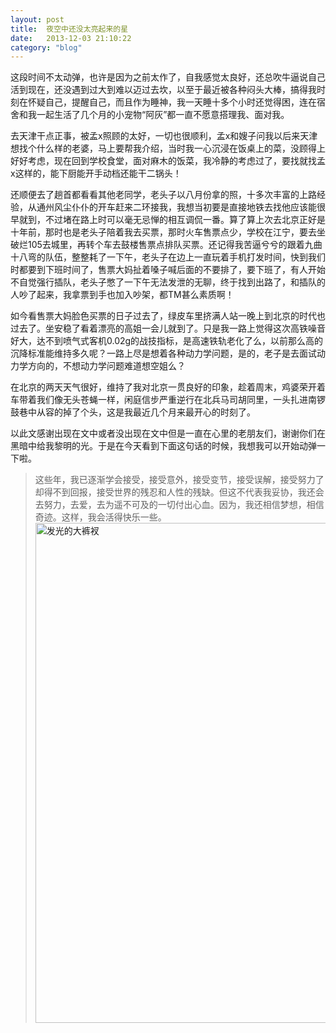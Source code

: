 ```yaml
---
layout: post
title:  夜空中还没太亮起来的星
date:   2013-12-03 21:10:22
category: "blog"
---
```


这段时间不太动弹，也许是因为之前太作了，自我感觉太良好，还总吹牛逼说自己活到现在，还没遇到过大到难以迈过去坎，以至于最近被各种闷头大棒，搞得我时刻在怀疑自己，提醒自己，而且作为睡神，我一天睡十多个小时还觉得困，连在宿舍和我一起生活了几个月的小宠物“阿灰”都一直不愿意搭理我、面对我。

去天津干点正事，被孟x照顾的太好，一切也很顺利，孟x和嫂子问我以后来天津想找个什么样的老婆，马上要帮我介绍，当时我一心沉浸在饭桌上的菜，没顾得上好好考虑，现在回到学校食堂，面对麻木的饭菜，我冷静的考虑过了，要找就找孟x这样的，能下厨能开手动档还能干二锅头！

还顺便去了趟首都看看其他老同学，老头子以八月份拿的照，十多次丰富的上路经验，从通州风尘仆仆的开车赶来二环接我，我想当初要是直接地铁去找他应该能很早就到，不过堵在路上时可以毫无忌惮的相互调侃一番。算了算上次去北京正好是十年前，那时也是老头子陪着我去买票，那时火车售票点少，学校在江宁，要去坐破烂105去城里，再转个车去鼓楼售票点排队买票。还记得我苦逼兮兮的跟着九曲十八弯的队伍，整整耗了一下午，老头子在边上一直玩着手机打发时间，快到我们时都要到下班时间了，售票大妈扯着嗓子喊后面的不要排了，要下班了，有人开始不自觉强行插队，老头子憋了一下午无法发泄的无聊，终于找到出路了，和插队的人吵了起来，我拿票到手也加入吵架，都TM甚么素质啊！

如今看售票大妈脸色买票的日子过去了，绿皮车里挤满人站一晚上到北京的时代也过去了。坐安稳了看着漂亮的高姐一会儿就到了。只是我一路上觉得这次高铁噪音好大，达不到喷气式客机0.02g的战技指标，是高速铁轨老化了么，以前那么高的沉降标准能维持多久呢？一路上尽是想着各种动力学问题，是的，老子是去面试动力学方向的，不想动力学问题难道想空姐么？

在北京的两天天气很好，维持了我对北京一贯良好的印象，趁着周末，鸡婆荣开着车带着我们像无头苍蝇一样，闲庭信步严重逆行在北兵马司胡同里，一头扎进南锣鼓巷中从容的掉了个头，这是我最近几个月来最开心的时刻了。

以此文感谢出现在文中或者没出现在文中但是一直在心里的老朋友们，谢谢你们在黑暗中给我黎明的光。于是在今天看到下面这句话的时候，我想我可以开始动弹一下啦。

> 这些年，我已逐渐学会接受，接受意外，接受变节，接受误解，接受努力了却得不到回报，接受世界的残忍和人性的残缺。但这不代表我妥协，我还会去努力，去爱，去为遥不可及的一切付出心血。因为，我还相信梦想，相信奇迹。这样，我会活得快乐一些。
<a href="http://www.flickr.com/photos/25745451@N07/11189270636/" title="Flickr 上 小火﹏~~﹋ 的 发光的大裤衩"><img src="https://farm3.staticflickr.com/2862/11189270636_008690648b_c.jpg" width="600" height="800" alt="发光的大裤衩"></a>



